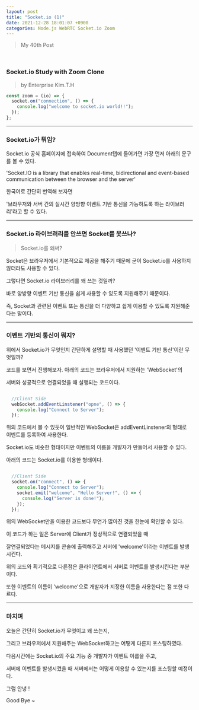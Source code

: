 ```yaml
---
layout: post
title: "Socket.io (1)"
date: 2021-12-28 18:01:07 +0900
categories: Node.js WebRTC Socket.io Zoom
---
```


> My 40th Post

<br>

### Socket.io Study with Zoom Clone

> by Enterprise Kim.T.H

```javascript
const zoom = (io) => {
  socket.on("connection", () => {
    console.log("welcome to socket.io world!!");
  });
};
```

---

### Socket.io가 뭐임?

Socket.io 공식 홈페이지에 접속하여 Document탭에 들어가면 가장 먼저 아래의 문구를 볼 수 있다.

'Socket.IO is a library that enables real-time, bidirectional and event-based communication between the browser and the server'

한국어로 간단히 번역해 보자면 

'브라우저와 서버 간의 실시간 양방향 이벤트 기반 통신을 가능하도록 하는 라이브러리'라고 할 수 있다.

---

### Socket.io 라이브러리를 안쓰면 Socket를 못쓰나?
> Socket.io를 왜써?

Socket은 브라우저에서 기본적으로 제공을 해주기 때문에 굳이 Socket.io를 사용하지 않더라도 사용할 수 있다.

그렇다면 Socket.io 라이브러리를 왜 쓰는 것일까?

바로 양방향 이벤트 기반 통신을 쉽게 사용할 수 있도록 지원해주기 때문이다.

즉, Socket과 관련된 이벤트 또는 통신을 더 다양하고 쉽게 이용할 수 있도록 지원해준다는 말이다.

---

### 이벤트 기반의 통신이 뭐지?

위에서 Socket.io가 무엇인지 간단하게 설명할 때 사용했던 '이벤트 기반 통신'이란 무엇일까?

코드를 보면서 진행해보자. 아래의 코드는 브라우저에서 지원하는 'WebSocket'의 

서버와 성공적으로 연결되었을 때 실행되는 코드이다.

```javascript

  //Client Side
  webSocket.addEventLinstener("opne", () => {
    console.log("Connect to Server");
  });

```

위의 코드에서 볼 수 있듯이 일반적인 WebSocket은 addEventLinstener의 형태로 이벤트를 등록하여 사용한다.

Socket.io도 비슷한 형태이지만 이벤트의 이름을 개발자가 만들어서 사용할 수 있다.

아래의 코드는 Socket.io를 이용한 형태이다.

```javascript

  //Client Side
  socket.on("connect", () => {
    console.log("Connect to Server");
    socket.emit("welcome", "Hello Server!", () => {
      console.log("Server is done!");
    });
  });

```

위의 WebSocket만을 이용한 코드보다 무언가 많아진 것을 한눈에 확인할 수 있다.

이 코드가 하는 일은 Server에 Client가 정상적으로 연결되었을 때 

잘연결되었다는 메시지를 콘솔에 출력해주고 서버에 'welcome'이라는 이벤트를 발생시킨다. 

위의 코드와 획기적으로 다른점은 클라이언트에서 서버로 이벤트를 발생시킨다는 부분이다.

또한 이벤트의 이름이 'welcome'으로 개발자가 지정한 이름을 사용한다는 점 또한 다르다.

---

### 마치며

오늘은 간단히 Socket.io가 무엇이고 왜 쓰는지, 

그리고 브라우저에서 지원해주는 WebSocket하고는 어떻게 다른지 포스팅하였다.

다음시간에는 Socket.io의 주요 기능 중 개발자가 이벤트 이름을 주고,

서버에 이벤트를 발생시켰을 때 서버에서는 어떻게 이용할 수 있는지를 포스팅할 예정이다.

그럼 안녕 !

Good Bye ~
